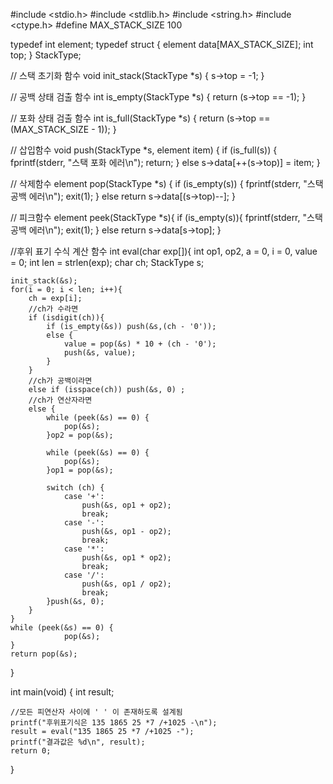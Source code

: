 #include <stdio.h>
#include <stdlib.h>
#include <string.h>
#include <ctype.h>
#define MAX_STACK_SIZE 100

typedef int element;
typedef struct {
	element data[MAX_STACK_SIZE];
	int top;
} StackType;

// 스택 초기화 함수
void init_stack(StackType *s)
{
	s->top = -1;
}

// 공백 상태 검출 함수
int is_empty(StackType *s)
{
	return (s->top == -1);
}

// 포화 상태 검출 함수
int is_full(StackType *s)
{
	return (s->top == (MAX_STACK_SIZE - 1));
}

// 삽입함수
void push(StackType *s, element item)
{
	if (is_full(s)) {
		fprintf(stderr, "스택 포화 에러\n");
		return;
	}
	else s->data[++(s->top)] = item;
}

// 삭제함수
element pop(StackType *s)
{
	if (is_empty(s)) {
		fprintf(stderr, "스택 공백 에러\n");
		exit(1);
	}
	else return s->data[(s->top)--];
}

// 피크함수
element peek(StackType *s){
    if (is_empty(s)){
        fprintf(stderr, "스택 공백 에러\n");
        exit(1);
    }
    else return s->data[s->top];
}

//후위 표기 수식 계산 함수
int eval(char exp[]){
    int op1, op2, a = 0, i = 0, value = 0;
    int len = strlen(exp);
    char ch;
    StackType s;

    init_stack(&s);
    for(i = 0; i < len; i++){
        ch = exp[i];
        //ch가 수라면
        if (isdigit(ch)){
            if (is_empty(&s)) push(&s,(ch - '0'));
            else {
                value = pop(&s) * 10 + (ch - '0');
                push(&s, value);
            }
        }
        //ch가 공백이라면
        else if (isspace(ch)) push(&s, 0) ;
        //ch가 연산자라면
        else {
            while (peek(&s) == 0) {
                pop(&s);
            }op2 = pop(&s);
            
            while (peek(&s) == 0) {
                pop(&s);
            }op1 = pop(&s);

            switch (ch) {
                case '+': 
                    push(&s, op1 + op2);
                    break;
                case '-': 
                    push(&s, op1 - op2);
                    break;
                case '*': 
                    push(&s, op1 * op2);
                    break;
                case '/': 
                    push(&s, op1 / op2);
                    break;
            }push(&s, 0);
        }
    }
    while (peek(&s) == 0) {
                pop(&s);
    }
    return pop(&s);
}

int main(void)
{
	int result;
    
    //모든 피연산자 사이에 ' ' 이 존재하도록 설계됨
    printf("후위표기식은 135 1865 25 *7 /+1025 -\n"); 
    result = eval("135 1865 25 *7 /+1025 -");
    printf("결과값은 %d\n", result);
    return 0;
}
